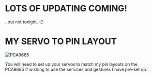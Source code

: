 LOTS OF UPDATING COMING!
=

..but not tonight. :D

MY SERVO TO PIN LAYOUT
=
![PCA9685](https://user-images.githubusercontent.com/81597534/182977690-d9a99159-4ba8-4179-b004-20ffec59a4e9.png)

You will need to set up your servos to match my pin layouts on the PCA9685 if wishing to use the services and gestures I have pre-set up. 
